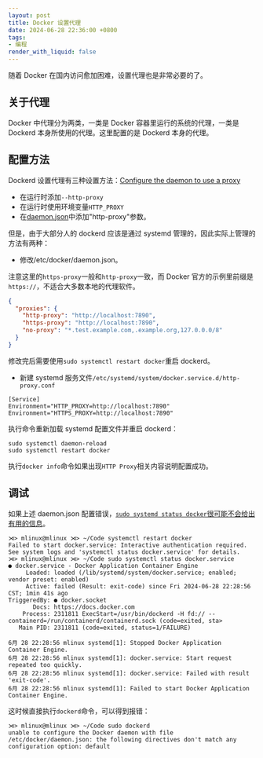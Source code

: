 ```yaml
---
layout: post
title: Docker 设置代理
date: 2024-06-28 22:36:00 +0800
tags: 
- 编程
render_with_liquid: false
---
```


随着 Docker 在国内访问愈加困难，设置代理也是非常必要的了。

## 关于代理

Docker 中代理分为两类，一类是 Docker 容器里运行的系统的代理，一类是 Dockerd 本身所使用的代理。这里配置的是 Dockerd 本身的代理。

## 配置方法

Dockerd 设置代理有三种设置方法：[Configure the daemon to use a proxy](https://docs.docker.com/config/daemon/proxy/)

- 在运行时添加`--http-proxy`
- 在运行时使用环境变量`HTTP_PROXY`
- 在[daemon.json](https://docs.docker.com/config/daemon/#configuration-file)中添加"http-proxy"参数。

但是，由于大部分人的 dockerd 应该是通过 systemd 管理的，因此实际上管理的方法有两种：

- 修改/etc/docker/daemon.json。

注意这里的`https-proxy`一般和`http-proxy`一致，而 Docker 官方的示例里前缀是`https://`，不适合大多数本地的代理软件。

```json
{
  "proxies": {
    "http-proxy": "http://localhost:7890",
    "https-proxy": "http://localhost:7890",
    "no-proxy": "*.test.example.com,.example.org,127.0.0.0/8"
  }
}
```

修改完后需要使用`sudo systemctl restart docker`重启 dockerd。

- 新建 systemd 服务文件`/etc/systemd/system/docker.service.d/http-proxy.conf`

```
[Service]
Environment="HTTP_PROXY=http://localhost:7890"
Environment="HTTPS_PROXY=http://localhost:7890"
```

执行命令重新加载 systemd 配置文件并重启 dockerd：

```
sudo systemctl daemon-reload
sudo systemctl restart docker
```

执行`docker info`命令如果出现`HTTP Proxy`相关内容说明配置成功。

## 调试

如果上述 daemon.json 配置错误，[`sudo systemd status docker`很可能不会给出有用的信息](https://stackoverflow.com/questions/39100641/docker-service-start-failed)。

```
⋊> mlinux@mlinux ⋊> ~/Code systemctl restart docker
Failed to start docker.service: Interactive authentication required.
See system logs and 'systemctl status docker.service' for details.
⋊> mlinux@mlinux ⋊> ~/Code sudo systemctl status docker.service
● docker.service - Docker Application Container Engine
     Loaded: loaded (/lib/systemd/system/docker.service; enabled; vendor preset: enabled)
     Active: failed (Result: exit-code) since Fri 2024-06-28 22:28:56 CST; 1min 41s ago
TriggeredBy: ● docker.socket
       Docs: https://docs.docker.com
    Process: 2311811 ExecStart=/usr/bin/dockerd -H fd:// --containerd=/run/containerd/containerd.sock (code=exited, sta>
   Main PID: 2311811 (code=exited, status=1/FAILURE)

6月 28 22:28:56 mlinux systemd[1]: Stopped Docker Application Container Engine.
6月 28 22:28:56 mlinux systemd[1]: docker.service: Start request repeated too quickly.
6月 28 22:28:56 mlinux systemd[1]: docker.service: Failed with result 'exit-code'.
6月 28 22:28:56 mlinux systemd[1]: Failed to start Docker Application Container Engine.
```

这时候直接执行`dockerd`命令，可以得到报错：
```
⋊> mlinux@mlinux ⋊> ~/Code sudo dockerd
unable to configure the Docker daemon with file /etc/docker/daemon.json: the following directives don't match any configuration option: default
```
